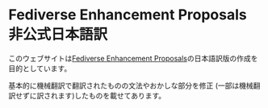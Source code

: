 # Fediverse Enhancement Proposals 非公式日本語訳
このウェブサイトは[Fediverse Enhancement Proposals](https://codeberg.org/fediverse/fep)の日本語訳版の作成を目的としています。

基本的に機械翻訳で翻訳されたものの文法やおかしな部分を修正 (一部は機械翻訳せずに訳されます)したものを載せてあります。